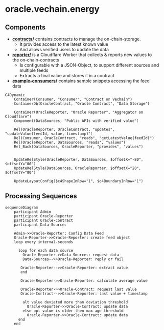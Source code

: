 # oracle.vechain.energy

## Components

* [**contracts/**](./contracts/) contains contracts to manage the on-chain-storage.
   * It provides access to the latest known value
   * And allows verified users to update the data
* [**reporter/**](./reporter/) is a Cloudflare Worker that collects & reports new values to the on-chain-contracts
   * Is configurable with a JSON-Object, to support different sources and multiple feeds
   * Extracts a final value and stores it in a contract
* [**example-consumers/**](./example-consumers/) contains sample snippets accessing the feed data

```mermaid
C4Dynamic
    Container(Consumer, "Consumer", "Contract on Vechain")
    ContainerDb(OracleContract, "Oracle Contract", "Data Storage")

    Container(OracleReporter, "Oracle Reporter", "Aggregator on Cloudflare")
    Component(DataSources, "Public APIs with verified value")

    Rel(OracleReporter, OracleContract, "updates", "updateValue(feedId, value, timestamp)")
    Rel(Consumer, OracleContract, "reads", "getLatestValue(feedId)")
    Rel(OracleReporter, DataSources, "reads", "values")
    Rel_Back(DataSources, OracleReporter, "provides", "values")


    UpdateRelStyle(OracleReporter, DataSources, $offsetX="-80", $offsetY="00")
    UpdateRelStyle(DataSources, OracleReporter, $offsetX="20", $offsetY="00")

    UpdateLayoutConfig($c4ShapeInRow="1", $c4BoundaryInRow="1")
```



## Processing Sequences

```mermaid
sequenceDiagram
    participant Admin
    participant Oracle-Reporter
    participant Oracle-Contract
    participant Data-Sources

    Admin->>Oracle-Reporter: Config Data Feed
    Oracle-Reporter->>Oracle-Reporter: create feed object
    loop every interval-seconds

      loop for each data source
        Oracle-Reporter->>Data-Sources: request data
        Data-Sources-->>Oracle-Reporter: reply or fail

       Oracle-Reporter-->>Oracle-Reporter: extract value
       end 

       Oracle-Reporter->>Oracle-Reporter: calculate average value

       Oracle-Reporter->>Oracle-Contract: request last value
       Oracle-Contract-->>Oracle-Reporter: last value + timestamp

        alt value deviated more than deviation threshold
          Oracle-Reporter->>Oracle-Contract: update data
        else opt value is older then max age threshold
          Oracle-Reporter->>Oracle-Contract: update data
      end
    end
```